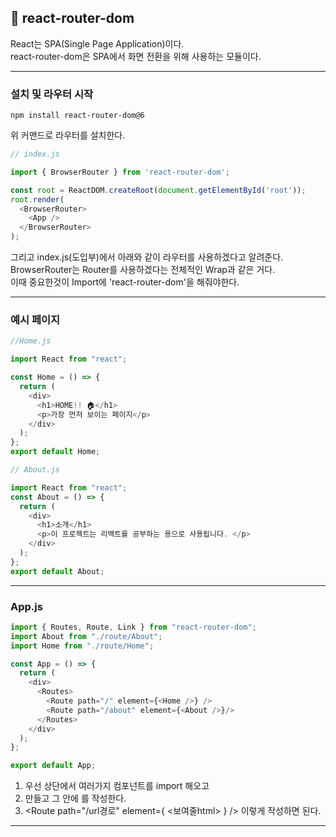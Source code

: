 ## 📌 react-router-dom
React는 SPA(Single Page Application)이다.   
react-router-dom은 SPA에서 화면 전환을 위해 사용하는 모듈이다.   
***
### 설치 및 라우터 시작
```
npm install react-router-dom@6
```
위 커맨드로 라우터를 설치한다.
```javascript
// index.js

import { BrowserRouter } from 'react-router-dom';

const root = ReactDOM.createRoot(document.getElementById('root'));
root.render(
  <BrowserRouter>
    <App />
  </BrowserRouter>
);
```
그리고 index.js(도입부)에서 아래와 같이 라우터를 사용하겠다고 알려준다.   
BrowserRouter는 Router를 사용하겠다는 전체적인 Wrap과 같은 거다.   
이때 중요한것이 Import에 'react-router-dom'을 해줘야한다.   
***
### 예시 페이지
```javascript
//Home.js

import React from "react";

const Home = () => {
  return (
    <div>
      <h1>HOME!! 🏠</h1>
      <p>가장 먼저 보이는 페이지</p>
    </div>
  );
};
export default Home;
```
```javascript
// About.js

import React from "react";
const About = () => {
  return (
    <div>
      <h1>소개</h1>
      <p>이 프로젝트는 리액트를 공부하는 용으로 사용됩니다. </p>
    </div>
  );
};
export default About;
```
***
### App.js
```javascript
import { Routes, Route, Link } from "react-router-dom";
import About from "./route/About";
import Home from "./route/Home";

const App = () => {
  return (
    <div>
      <Routes>
        <Route path="/" element={<Home />} />
        <Route path="/about" element={<About />}/>
      </Routes>
    </div>
  );
};

export default App;
```
1. 우선 상단에서 여러가지 컴포넌트를 import 해오고
2. <Routes> 만들고 그 안에 <Route>를 작성한다.
3. <Route path="/url경로" element={ <보여줄html> } /> 이렇게 작성하면 된다.
***
